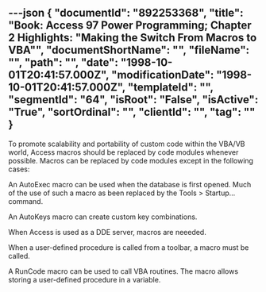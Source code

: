 ---json
{
  "documentId": "892253368",
  "title": "Book: Access 97 Power Programming; Chapter 2 Highlights: &quot;Making the Switch From Macros to VBA&quot;",
  "documentShortName": "",
  "fileName": "",
  "path": "",
  "date": "1998-10-01T20:41:57.000Z",
  "modificationDate": "1998-10-01T20:41:57.000Z",
  "templateId": "",
  "segmentId": "64",
  "isRoot": "False",
  "isActive": "True",
  "sortOrdinal": "",
  "clientId": "",
  "tag": ""
}
---

To promote scalability and portability of custom code within the VBA/VB world, Access macros should be replaced by code modules whenever possible. Macros can be replaced by code modules except in the following cases:

An AutoExec macro can be used when the database is first opened. Much of the use of such a macro as been replaced by the Tools &gt; Startup... command.

An AutoKeys macro can create custom key combinations.

When Access is used as a DDE server, macros are neeeded.

When a user-defined procedure is called from a toolbar, a macro must be called.

A RunCode macro can be used to call VBA routines. The macro allows storing a user-defined procedure in a variable.
